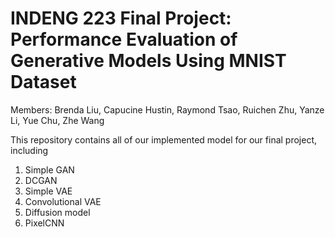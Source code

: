 # INDENG 223 Final Project: Performance Evaluation of Generative Models Using MNIST Dataset

Members: Brenda Liu,  Capucine Hustin, Raymond Tsao, Ruichen Zhu, Yanze Li, Yue Chu, Zhe Wang

This repository contains all of our implemented model for our final project, including 
1. Simple GAN
2. DCGAN
3. Simple VAE
4. Convolutional VAE
5. Diffusion model
6. PixelCNN

